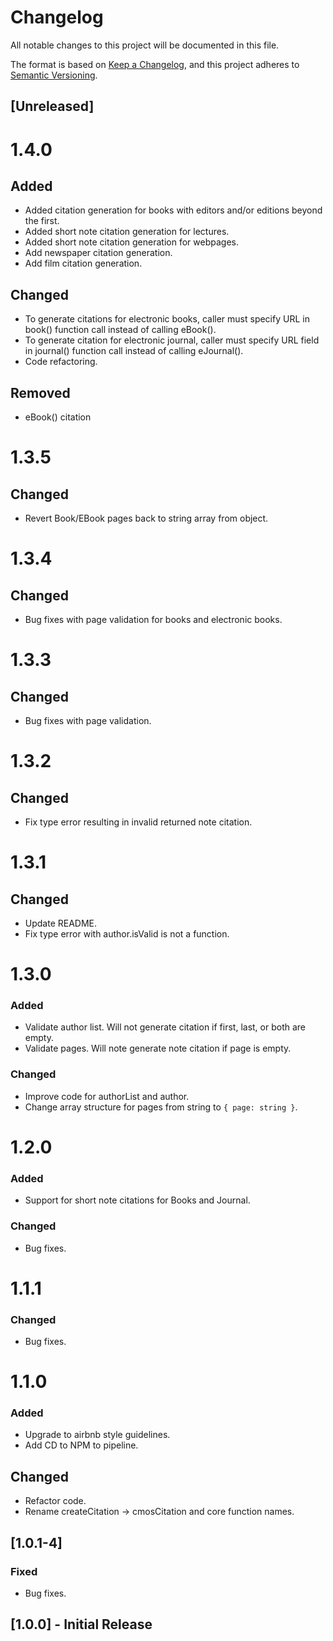 # Changelog
All notable changes to this project will be documented in this file.

The format is based on [Keep a Changelog](https://keepachangelog.com/en/1.0.0/),
and this project adheres to [Semantic Versioning](https://semver.org/spec/v2.0.0.html).

## [Unreleased]

# 1.4.0
## Added
- Added citation generation for books with editors and/or editions beyond the first.
- Added short note citation generation for lectures.
- Added short note citation generation for webpages.
- Add newspaper citation generation.
- Add film citation generation.

## Changed
- To generate citations for electronic books, caller must specify URL in book() function call instead of calling eBook().
- To generate citation for electronic journal, caller must specify URL field in journal() function call instead of calling eJournal().
- Code refactoring.

## Removed
- eBook() citation

# 1.3.5
## Changed
- Revert Book/EBook pages back to string array from object.

# 1.3.4
## Changed
- Bug fixes with page validation for books and electronic books.

# 1.3.3
## Changed
- Bug fixes with page validation.

# 1.3.2
## Changed
- Fix type error resulting in invalid returned note citation.

# 1.3.1
## Changed
- Update README.
- Fix type error with author.isValid is not a function. 

# 1.3.0
### Added
- Validate author list. Will not generate citation if first, last, or both are empty.
- Validate pages. Will note generate note citation if page is empty.

### Changed
- Improve code for authorList and author.
- Change array structure for pages from string to `{ page: string }`.

# 1.2.0
### Added
- Support for short note citations for Books and Journal.

### Changed
- Bug fixes.

# 1.1.1
### Changed
- Bug fixes.

# 1.1.0
### Added
- Upgrade to airbnb style guidelines.
- Add CD to NPM to pipeline.

## Changed
- Refactor code.
- Rename createCitation -> cmosCitation and core function names.

## [1.0.1-4]
### Fixed
- Bug fixes.

## [1.0.0] - Initial Release